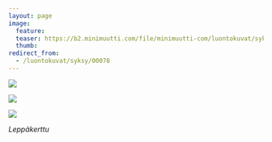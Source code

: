 ```yaml
---
layout: page
image:
  feature:
  teaser: https://b2.minimuutti.com/file/minimuutti-com/luontokuvat/syksy/2/DS32001_-245px.jpg
  thumb:
redirect_from:
  - /luontokuvat/syksy/00078
---
```


![](https://b2.minimuutti.com/file/minimuutti-com/luontokuvat/syksy/2/DS31952-800px.jpg)

![](https://b2.minimuutti.com/file/minimuutti-com/luontokuvat/syksy/2/DS32001-800px.jpg)

![](https://b2.minimuutti.com/file/minimuutti-com/luontokuvat/syksy/2/DS32000-800px.jpg)

*Leppäkerttu*
